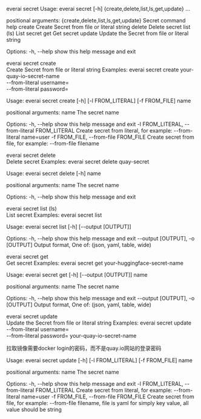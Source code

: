 everai secret
Usage: 
everai secret [-h] {create,delete,list,ls,get,update} ...

positional arguments:
  {create,delete,list,ls,get,update}
                        Secret command help
    create              Create Secret from file or literal string
    delete              Delete secret
    list (ls)           List secret
    get                 Get secret
    update              Update the Secret from file or literal string

Options:
-h, --help            show this help message and exit

everai secret create              
Create Secret from file or literal string
Examples:
everai secret create your-quay-io-secret-name \
  --from-literal username=<your username> \
  --from-literal password=<your password>

Usage: 
everai secret create [-h] [-l FROM_LITERAL] [-f FROM_FILE] name

positional arguments:
  name                  The secret name

Options:
-h, --help            show this help message and exit
-l FROM_LITERAL, --from-literal FROM_LITERAL
                        Create secret from literal, for example: --from-literal name=user
-f FROM_FILE, --from-file FROM_FILE
                        Create secret from file, for example: --from-file filename

everai secret delete              
Delete secret
Examples:
everai secret delete quay-secret

Usage: 
everai secret delete [-h] name

positional arguments:
  name        The secret name

Options:
-h, --help  show this help message and exit

everai secret list (ls)           
List secret
Examples:
everai secret list

Usage: 
everai secret list [-h] [--output [OUTPUT]]

Options:
-h, --help            show this help message and exit
--output [OUTPUT], -o [OUTPUT]
                        Output format, One of: (json, yaml, table, wide)

everai secret get                 
Get secret
Examples:
everai secret get your-huggingface-secret-name

Usage: 
everai secret get [-h] [--output [OUTPUT]] name

positional arguments:
  name                  The secret name

Options:
-h, --help            show this help message and exit
--output [OUTPUT], -o [OUTPUT]
                        Output format, One of: (json, yaml, table, wide)

everai secret update              
Update the Secret from file or literal string
Examples:
everai secret update \
  --from-literal username=<your username> \
  --from-literal password=<your password> your-quay-io-secret-name

拉取镜像需要docker login的密码，而不是quay.io网站的登录密码

Usage: 
everai secret update [-h] [-l FROM_LITERAL] [-f FROM_FILE] name

positional arguments:
  name                  The secret name

Options:
-h, --help            show this help message and exit
-l FROM_LITERAL, --from-literal FROM_LITERAL
                        Create secret from literal, for example: --from-literal name=user
-f FROM_FILE, --from-file FROM_FILE
                        Create secret from file, for example: --from-file filename, file is yaml for simply key value,
                        all value should be string


